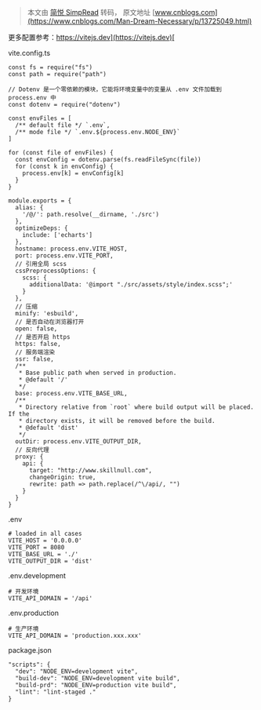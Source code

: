 > 本文由 [简悦 SimpRead](http://ksria.com/simpread/) 转码， 原文地址 [www.cnblogs.com](https://www.cnblogs.com/Man-Dream-Necessary/p/13725049.html)

更多配置参考：[https://vitejs.dev](https://vitejs.dev)[  
](https://github.com/vitejs/vite/blob/master/src/node/config.ts)

vite.config.ts

```
const fs = require("fs")
const path = require("path")

// Dotenv 是一个零依赖的模块，它能将环境变量中的变量从 .env 文件加载到 process.env 中
const dotenv = require("dotenv")

const envFiles = [
  /** default file */ `.env`,
  /** mode file */ `.env.${process.env.NODE_ENV}`
]

for (const file of envFiles) {
  const envConfig = dotenv.parse(fs.readFileSync(file))
  for (const k in envConfig) {
    process.env[k] = envConfig[k]
  }
}

module.exports = {
  alias: {
    '/@/': path.resolve(__dirname, './src')
  },
  optimizeDeps: {
    include: ['echarts']
  },
  hostname: process.env.VITE_HOST,
  port: process.env.VITE_PORT,
  // 引用全局 scss
  cssPreprocessOptions: {
    scss: {
      additionalData: '@import "./src/assets/style/index.scss";'
    }
  },
  // 压缩
  minify: 'esbuild',
  // 是否自动在浏览器打开
  open: false,
  // 是否开启 https
  https: false,
  // 服务端渲染
  ssr: false,
  /**
   * Base public path when served in production.
   * @default '/'
   */
  base: process.env.VITE_BASE_URL,
  /**
   * Directory relative from `root` where build output will be placed. If the
   * directory exists, it will be removed before the build.
   * @default 'dist'
   */
  outDir: process.env.VITE_OUTPUT_DIR,
  // 反向代理
  proxy: {
    api: {
      target: "http://www.skillnull.com",
      changeOrigin: true,
      rewrite: path => path.replace(/^\/api/, "")
    }
  }
}

```

.env

```
# loaded in all cases
VITE_HOST = '0.0.0.0'
VITE_PORT = 8080
VITE_BASE_URL = './'
VITE_OUTPUT_DIR = 'dist'

```

.env.development

```
# 开发环境
VITE_API_DOMAIN = '/api'

```

.env.production

```
# 生产环境
VITE_API_DOMAIN = 'production.xxx.xxx'

```

package.json

```
"scripts": {
  "dev": "NODE_ENV=development vite",
  "build-dev": "NODE_ENV=development vite build",
  "build-prd": "NODE_ENV=production vite build",
  "lint": "lint-staged ."
}

```